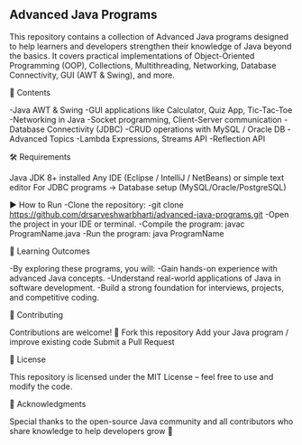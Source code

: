 ## Advanced Java Programs

This repository contains a collection of Advanced Java programs designed to help learners and developers strengthen their knowledge of Java beyond the basics. It covers practical implementations of Object-Oriented Programming (OOP), Collections, Multithreading, Networking, Database Connectivity, GUI (AWT & Swing), and more.

📂 Contents

-Java AWT & Swing
-GUI applications like Calculator, Quiz App, Tic-Tac-Toe
-Networking in Java
-Socket programming, Client-Server communication
-Database Connectivity (JDBC)
-CRUD operations with MySQL / Oracle DB
-Advanced Topics
  -Lambda Expressions, Streams API
  -Reflection API


🛠️ Requirements

Java JDK 8+ installed
Any IDE (Eclipse / IntelliJ / NetBeans) or simple text editor
For JDBC programs → Database setup (MySQL/Oracle/PostgreSQL)

▶️ How to Run
-Clone the repository:
-git clone https://github.com/drsarveshwarbharti/advanced-java-programs.git
-Open the project in your IDE or terminal.
-Compile the program:
  javac ProgramName.java
-Run the program:
  java ProgramName


🎯 Learning Outcomes

-By exploring these programs, you will:
-Gain hands-on experience with advanced Java concepts.
-Understand real-world applications of Java in software development.
-Build a strong foundation for interviews, projects, and competitive coding.


🤝 Contributing

Contributions are welcome! 🎉
Fork this repository
Add your Java program / improve existing code
Submit a Pull Request


📜 License

This repository is licensed under the MIT License – feel free to use and modify the code.


🌟 Acknowledgments

Special thanks to the open-source Java community and all contributors who share knowledge to help developers grow 🚀

